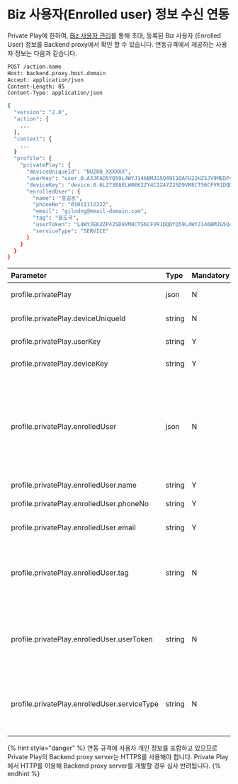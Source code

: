# Biz 사용자\(Enrolled user\) 정보 수신 연동

Private Play에 한하여, [Biz 사용자 관리](../../work-with-nugu-biz/manage-enrolled-user/)를 통해 초대, 등록된 Biz 사용자 \(Enrolled User\) 정보를 Backend proxy에서 확인 할 수 있습니다. 연동규격에서 제공하는 사용자 정보는 다음과 같습니다.

```bash
POST /action.name
Host: backend.proxy.host.domain
Accept: application/json
Content-Length: 85
Content-Type: application/json

{
  "version": "2.0",
  "action": {
    ...
  },
  "context": {
    ...
  }
  "profile": {
    "privatePlay": {
      "deviceUniqueId": "NU200_XXXXXX",
      "userKey": "user.0.A3JFAD5YQ59L4WYJ146BMJG5Q49I1QAFU22HZSJV9MEDP46KNFDF05YNPAY1P22G",
      "deviceKey": "device.0.6L273EAELW0EK2ZY4C2Z47Z2SD9VM8CTS6CFVR1DQD355W6ZUD92L01ZIQXPRRSD",
      "enrolledUser": {
        "name": "홍길동",
        "phoneNo": "01011112222",
        "email": "gilodng@email-domain.com",
        "tag": "율도국",
        "userToken": "L4WYJEK2ZP42SD9VM8CTS6CFVR1DQDYQ59L4WYJ146BMJG5Q49I1QAFU2",
        "serviceType": "SERVICE"
      }
    }
  }
}
```

| Parameter | Type | Mandatory | 설명 |
| :--- | :--- | :--- | :--- |
| profile.privatePlay | json | N | Private Play인 경우에만 추가 |
| profile.privatePlay.deviceUniqueId | string | N | 스피커 하단에 표기된 등록번호 |
| profile.privatePlay.userKey | string | Y | 익명 처리한 user id |
| profile.privatePlay.deviceKey | string | Y | 익명 처리한 device id |
| profile.privatePlay.enrolledUser | json | N | 초대 사용자\(enrolled user\)인 경우의 정보,   Biz 전용 디바이스로 연결된 Private Play 경우deviceUniqueId, userKey, deviceKey만 수신할 수 있습니다. |
| profile.privatePlay.enrolledUser.name | string | Y | 초대 사용자 이름 |
| profile.privatePlay.enrolledUser.phoneNo | string | Y | 초대 사용자 전화번호 |
| profile.privatePlay.enrolledUser.email | string | Y | 초대 사용자 이메일 |
| profile.privatePlay.enrolledUser.tag | string | N | 초대 사용자 추가 정보 \(대리점 코드, 사번, 인트라넷 사용자 아이디 등 필요한 정보를 넣어서 이용\) |
| profile.privatePlay.enrolledUser.userToken | string | N | 초대 사용자에게 [Biz 사용자 API Token 생성](../../work-with-nugu-biz/biz-api/api-enrolleduser/biz-1/api-enrolleduser-createtoken.md) 과정에  생성한 Token 정보, Biz Kit 정식판 퍼블리셔 전용 |
| profile.privatePlay.enrolledUser.serviceType | string | N | 초대 받아 등록된 사용자의 초대 유형, Biz Kit 정식판 퍼블리셔 전용 \(PLAY, SERVICE\)  |

{% hint style="danger" %}
연동 규격에 사용자 개인 정보를 포함하고 있으므로 Private Play의 Backend proxy server는 HTTPS를 사용해야 합니다. Private Play에서 HTTP를 이용해 Backend proxy server를 개발할 경우 심사 반려됩니다.
{% endhint %}


